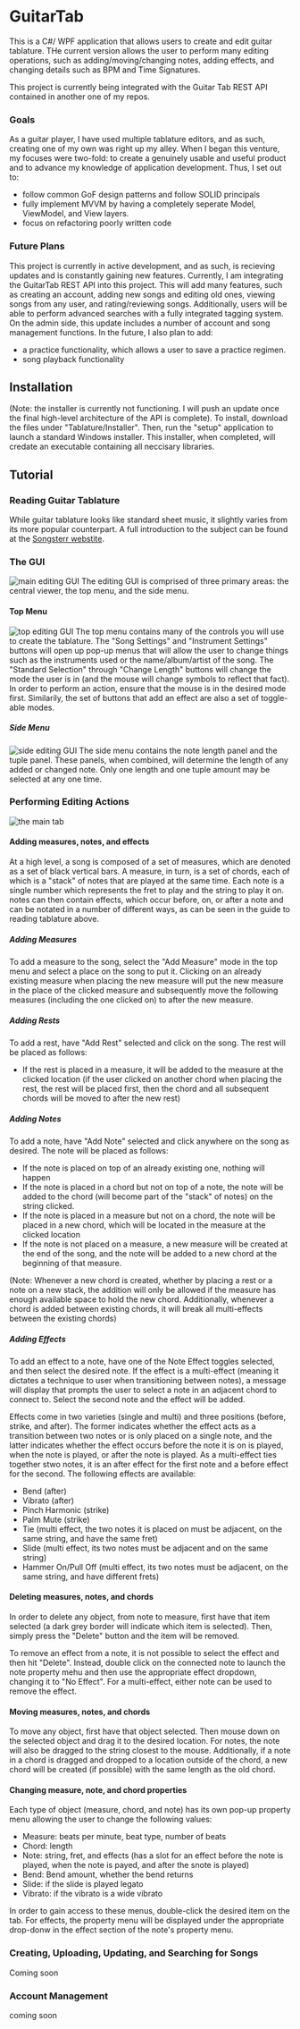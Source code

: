 # GuitarTab
This is a C#/ WPF application that allows users to create and edit guitar tablature. THe current version allows the user to perform many editing operations, such as adding/moving/changing notes, adding effects, and changing details such as BPM and Time Signatures. 

This project is currently being integrated with the Guitar Tab REST API contained in another one of my repos.

### Goals
As a guitar player, I have used multiple tablature editors, and as such, creating one of my own was right up my alley. When I began this venture, my focuses were two-fold: to create a genuinely usable and useful product and to advance my knowledge of application development. Thus, I set out to:
- follow common GoF design patterns and follow SOLID principals
- fully implement MVVM by having a completely seperate Model, ViewModel, and View layers.
- focus on refactoring poorly written code

### Future Plans
This project is currently in active development, and as such, is recieving updates and is constantly gaining new features. Currently, I am integrating the GuitarTab REST API into this project. This will add many features, such as creating an account, adding new songs and editing old ones, viewing songs from any user, and rating/reviewing songs. Additionally, users will be able to perform advanced searches with a fully integrated tagging system. On the admin side, this update includes a number of account and song management functions. In the future, I also plan to add:
- a practice functionality, which allows a user to save a practice regimen.
- song playback functionality

## Installation
(Note: the installer is currently not functioning. I will push an update once the final high-level architecture of the API is complete). To install, download the files under "Tablature/Installer". Then, run the "setup" application to launch a standard Windows installer. This installer, when completed, will credate an executable containing all neccisary libraries.

## Tutorial
### Reading Guitar Tablature
While guitar tablature looks like standard sheet music, it slightly varies from its more popular counterpart. A full introduction to the subject can be found at the [Songsterr webstite](https://www.songsterr.com/a/wa/howToReadTab). 

### The GUI
![main editing GUI](TabImages/Menu.PNG)
The editing GUI is comprised of three primary areas: the central viewer, the top menu, and the side menu.
#### Top Menu
![top editing GUI](TabImages/TopMenu.PNG)
The top menu contains many of the controls you will use to create the tablature. The "Song Settings" and "Instrument Settings" buttons will open up pop-up menus that will allow the user to change things such as the instruments used or the name/album/artist of the song. The "Standard Selection" through "Change Length" buttons will change the mode the user is in (and the mouse will change symbols to reflect that fact). In order to perform an action, ensure that the mouse is in the desired mode first. Similarily, the set of buttons that add an effect are also a set of toggle-able modes.

##### Side Menu
![side editing GUI](TabImages/SideMenu.PNG)
The side menu contains the note length panel and the tuple panel. These panels, when combined, will determine the length of any added or changed note. Only one length and one tuple amount may be selected at any one time.

### Performing Editing Actions
![the main tab](TabImages/MainViewer.png)
#### Adding measures, notes, and effects
At a high level, a song is composed of a set of measures, which are denoted as a set of black vertical bars. A measure, in turn, is a set of chords, each of which is a "stack" of notes that are played at the same time. Each note is a single number which represents the fret to play and the string to play it on. notes can then contain effects, which occur before, on, or after a note and can be notated in a number of different ways, as can be seen in the guide to reading tablature above.

##### Adding Measures
To add a measure to the song, select the "Add Measure" mode in the top menu and select a place on the song to put it. Clicking on an already existing measure when placing the new measure will put the new measure in the place of the clicked measure and subsequently move the following measures (including the one clicked on) to after the new measure.

##### Adding Rests
To add a rest, have "Add Rest" selected and click on the song. The rest will be placed as follows:
- If the rest is placed in a measure, it will be added to the measure at the clicked location (if the user clicked on another chord when placing the rest, the rest will be placed first, then the chord and all subsequent chords will be moved to after the new rest)

##### Adding Notes
To add a note, have "Add Note" selected and click anywhere on the song as desired. The note will be placed as follows:
- If the note is placed on top of an already existing one, nothing will happen
- If the note is placed in a chord but not on top of a note, the note will be added to the chord (will become part of the "stack" of notes) on the string clicked.
- If the note is placed in a measure but not on a chord, the note will be placed in a new chord, which will be located in the measure at the clicked location
- If the note is not placed on a measure, a new measure will be created at the end of the song, and the note will be added to a new chord at the beginning of that measure.

(Note: Whenever a new chord is created, whether by placing a rest or a note on a new stack, the addition will only be allowed if the measure has enough available space to hold the new chord. Additionally, whenever a chord is added between existing chords, it will break all multi-effects between the existing chords)

##### Adding Effects
To add an effect to a note, have one of the Note Effect toggles selected, and then select the desired note. If the effect is a multi-effect (meaning it dictates a technique to user when transitioning between notes), a message will display that prompts the user to select a note in an adjacent chord to connect to. Select the second note and the effect will be added. 

Effects come in two varieties (single and multi) and three positions (before, strike, and after). The former indicates whether the effect acts as a transition between two notes or is only placed on a single note, and the latter indicates whether the effect occurs before the note it is on is played, when the note is played, or after the note is played. As a multi-effect ties together stwo notes, it is an after effect for the first note and a before effect for the second. The following effects are available:
- Bend (after)
- Vibrato (after)
- Pinch Harmonic (strike)
- Palm Mute (strike)
- Tie (multi effect, the two notes it is placed on must be adjacent, on the same string, and have the same fret)
- Slide (multi effect, its two notes must be adjacent and on the same string)
- Hammer On/Pull Off (multi effect, its two notes must be adjacent, on the same string, and have different frets)

#### Deleting measures, notes, and chords
In order to delete any object, from note to measure, first have that item selected (a dark grey border will indicate which item is selected). Then, simply press the "Delete" button and the item will be removed.

To remove an effect from a note, it is not possible to select the effect and then hit "Delete". Instead, double click on the connected note to launch the note property mehu and then use the appropriate effect dropdown, changing it to "No Effect". For a multi-effect, either note can be used to remove the effect.

#### Moving measures, notes, and chords
To move any object, first have that object selected. Then mouse down on the selected object and drag it to the desired location. For notes, the note will also be dragged to the string closest to the mouse. Additionally, if a note in a chord is dragged and dropped to a location outside of the chord, a new chord will be created (if possible) with the same length as the old chord.

#### Changing measure, note, and chord properties
Each type of object (measure, chord, and note) has its own pop-up property menu allowing the user to change the following values:
- Measure: beats per minute, beat type, number of beats
- Chord: length
- Note: string, fret, and effects (has a slot for an effect before the note is played, when the note is payed, and after the snote is played)
- Bend: Bend amount, whether the bend returns
- Slide: if the slide is played legato
- Vibrato: if the vibrato is a wide vibrato

In order to gain access to these menus, double-click the desired item on the tab. For effects, the property menu will be displayed under the appropriate drop-donw in the effect section of the note's property menu.

### Creating, Uploading, Updating, and Searching for Songs
Coming soon
### Account Management
coming soon
